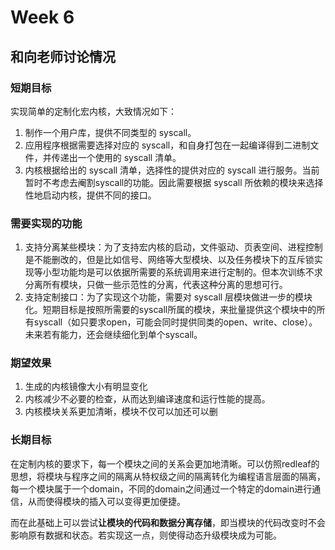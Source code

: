 # Week 6

## 和向老师讨论情况

### 短期目标

实现简单的定制化宏内核，大致情况如下：

1. 制作一个用户库，提供不同类型的 syscall。
2. 应用程序根据需要选择对应的 syscall，和自身打包在一起编译得到二进制文件，并传递出一个使用的 syscall 清单。
3. 内核根据给出的 syscall 清单，选择性的提供对应的 syscall 进行服务。当前暂时不考虑去阉割syscall的功能。因此需要根据 syscall 所依赖的模块来选择性地启动内核，提供不同的接口。



### 需要实现的功能

1. 支持分离某些模块：为了支持宏内核的启动，文件驱动、页表空间、进程控制是不能删改的，但是比如信号、网络等大型模块、以及任务模块下的互斥锁实现等小型功能均是可以依据所需要的系统调用来进行定制的。但本次训练不求分离所有模块，只做一些示范性的分离，代表这种分离的思想可行。
2. 支持定制接口：为了实现这个功能，需要对 syscall 层模块做进一步的模块化。短期目标是按照所需要的syscall所属的模块，来批量提供这个模块中的所有syscall（如只要求open，可能会同时提供同类的open、write、close）。未来若有能力，还会继续细化到单个syscall。



### 期望效果

1. 生成的内核镜像大小有明显变化
2. 内核减少不必要的检查，从而达到编译速度和运行性能的提高。
3. 内核模块关系更加清晰，模块不仅可以加还可以删



### 长期目标

在定制内核的要求下，每一个模块之间的关系会更加地清晰。可以仿照redleaf的思想，将模块与程序之间的隔离从特权级之间的隔离转化为编程语言层面的隔离，每一个模块属于一个domain，不同的domain之间通过一个特定的domain进行通信，从而使得模块的插入可以变得更加便捷。

而在此基础上可以尝试**让模块的代码和数据分离存储**，即当模块的代码改变时不会影响原有数据和状态。若实现这一点，则使得动态升级模块成为可能。
